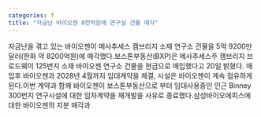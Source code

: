 ```yaml
---
categories: f
title: "자금난 바이오젠 8천억원에 연구실 건물 매각"
---
```

자금난을 겪고 있는 바이오젠이 메사추세스 캠브리지 소재 연구소 건물을 5억 9200만달러(한화 약 8200억원)에 매각했다.보스톤부동산(BXP)은 메사추세스주 캠브리지 브로드웨이 125번지 소재 바이오젠 연구소 건물을 현금으로 매입했다고 20일 밝혔다. 매입후 바이오젠과 2028년 4월까지 임대계약을 체결, 시설은 바이오젠이 계속 점유하게 된다.이번 계약과 함께 바이오젠이 보스톤부동산으로 부터 임대사용중인 인근 Binney 300번지 연구시설에 대한 임차계약을 재개발을 사유로 종료했다.삼성바이오에피스에 대한 바이오젠의 지분 매각과
